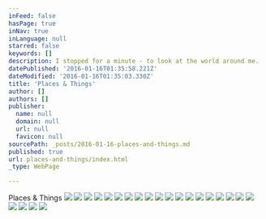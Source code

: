 ```yaml
---
inFeed: false
hasPage: true
inNav: true
inLanguage: null
starred: false
keywords: []
description: I stopped for a minute - to look at the world around me.
datePublished: '2016-01-16T01:35:58.221Z'
dateModified: '2016-01-16T01:35:03.330Z'
title: 'Places & Things'
author: []
authors: []
publisher:
  name: null
  domain: null
  url: null
  favicon: null
sourcePath: _posts/2016-01-16-places-and-things.md
published: true
url: places-and-things/index.html
_type: WebPage

---
```

Places & Things
![](https://the-grid-user-content.s3-us-west-2.amazonaws.com/d6f3c43a-55a7-4384-909c-26366a1328d0.png)
![](https://the-grid-user-content.s3-us-west-2.amazonaws.com/cab52720-19d6-4d62-bce9-359249ecb697.png)
![](https://the-grid-user-content.s3-us-west-2.amazonaws.com/eee7d15a-4074-4570-bdb9-5fe34790b8ae.png)
![](https://the-grid-user-content.s3-us-west-2.amazonaws.com/14e699d4-992c-4143-8a42-6220e648f8a1.png)
![](https://the-grid-user-content.s3-us-west-2.amazonaws.com/0a0ee774-ba37-47bd-b6aa-efc1876f4732.png)
![](https://the-grid-user-content.s3-us-west-2.amazonaws.com/30d4a88d-e94a-4919-a3c0-f9257a106c1f.png)
![](https://the-grid-user-content.s3-us-west-2.amazonaws.com/220b1188-6506-46e6-8a04-390b98cfe8b4.png)
![](https://the-grid-user-content.s3-us-west-2.amazonaws.com/54ef60b3-4b90-47a8-8a0e-f1776a3f33f8.png)
![](https://the-grid-user-content.s3-us-west-2.amazonaws.com/64a9dff3-515d-4110-84a3-dbdf7302ab87.png)
![](https://the-grid-user-content.s3-us-west-2.amazonaws.com/042fa3f9-32d0-4eb2-b586-fa06ee1048f7.png)
![](https://the-grid-user-content.s3-us-west-2.amazonaws.com/aa2cb1e4-c2cf-414e-9684-327bbce32248.png)
![](https://the-grid-user-content.s3-us-west-2.amazonaws.com/1885ac2a-9f52-470d-9aae-f8290f32ff46.png)
![](https://the-grid-user-content.s3-us-west-2.amazonaws.com/1d773938-d2b1-4980-a98a-8620aac91a21.png)
![](https://the-grid-user-content.s3-us-west-2.amazonaws.com/475de98f-92af-449b-a027-aca9c2d62634.png)
![](https://the-grid-user-content.s3-us-west-2.amazonaws.com/1ef7a2c2-67ce-4727-a703-a0b17014681b.png)
![](https://the-grid-user-content.s3-us-west-2.amazonaws.com/b6b26f49-4801-43fd-9298-68a152b6e126.png)
![](https://the-grid-user-content.s3-us-west-2.amazonaws.com/dfb42965-9154-4a9e-9150-3439f3373b79.png)
![](https://the-grid-user-content.s3-us-west-2.amazonaws.com/1af89c51-5e5b-4289-af7e-f58007db22b0.png)
![](https://the-grid-user-content.s3-us-west-2.amazonaws.com/14165fa0-7fb9-413f-b3f8-6f703c2099e8.png)
![](https://the-grid-user-content.s3-us-west-2.amazonaws.com/6f06c700-d2b4-4944-98e9-d4e435dbc91c.png)
![](https://the-grid-user-content.s3-us-west-2.amazonaws.com/a4722fa8-5c76-478a-aae9-33051f877867.png)
![](https://the-grid-user-content.s3-us-west-2.amazonaws.com/c348d1c6-2bf3-4591-b952-7ac121bf362a.png)
![](https://the-grid-user-content.s3-us-west-2.amazonaws.com/95243ad9-e905-4916-8a9a-2c50f3837b61.png)